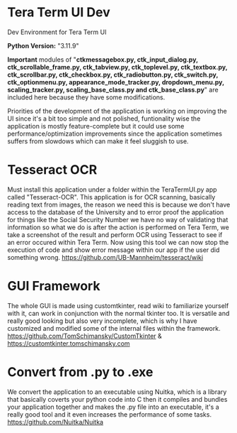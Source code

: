 # Tera Term UI Dev
Dev Environment for Tera Term UI

**Python Version:** "3.11.9"

**Important** modules of "**ctkmessagebox.py, ctk_input_dialog.py, ctk_scrollable_frame.py, ctk_tabview.py, ctk_toplevel.py,
ctk_textbox.py, ctk_scrollbar.py, ctk_checkbox.py, ctk_radiobutton.py, ctk_switch.py, ctk_optionmenu.py, appearance_mode_tracker.py,
dropdown_menu.py, scaling_tracker.py, scaling_base_class.py and ctk_base_class.py**" are included here because they have some modifications.

Priorities of the development of the application is working on improving the UI since it's a bit too simple and not polished,
funtionality wise the application is mostly feature-complete but it could use some performance/optimization improvements since
the application sometimes suffers from slowdows which can make it feel sluggish to use.

# Tesseract OCR
Must install this application under a folder within the TeraTermUI.py app called "Tesseract-OCR".
This application is for OCR scanning, basically reading text from images, the reason we need this is
because we don't have access to the database of the University and to error proof the application for things like
the Social Security Number we have no way of validating that information so what we do is after the action is performed on Tera Term,
we take a screenshot of the result and perform OCR using Tesseract to see if an error occured within Tera Term. 
Now using this tool we can now stop the execution of code and show error message within our app if the user did something wrong. 
https://github.com/UB-Mannheim/tesseract/wiki

# GUI Framework
The whole GUI is made using customtkinter, read wiki to familiarize yourself with it, can work in conjunction with the normal tkinter too.
It is versatile and really good looking but also very incomplete, which is why I have customized and modified some of the internal files within the framework.
https://github.com/TomSchimansky/CustomTkinter &
https://customtkinter.tomschimansky.com
      
# Convert from .py to .exe
We convert the application to an executable using Nuitka, which is a library that basically coverts your python code into C then it compiles and bundles your application together
and makes the .py file into an executable, it's a really good tool and it even increases the performance of some tasks. https://github.com/Nuitka/Nuitka 
